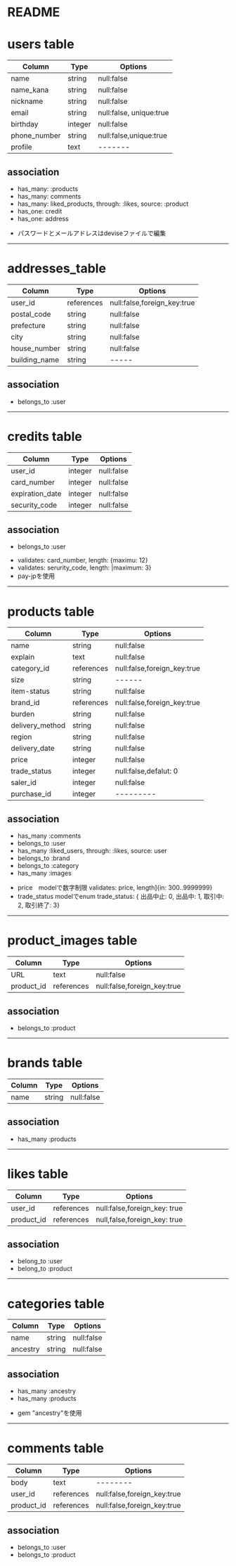 # README

# users table
|Column|Type|Options|
|------|----|-------|
|name|string|null:false|
|name_kana|string|null:false|
|nickname|string|null:false|
|email|string|null:false, unique:true|
|birthday|integer|null:false|
|phone_number|string|null:false,unique:true|
|profile|text|-------|

## association
- has_many: :products
- has_many: comments
- has_many: liked_products, through: :likes, source: :product
- has_one: credit
- has_one: address

* パスワードとメールアドレスはdeviseファイルで編集
--------------------------------------------------------------------
# addresses_table
|Column|Type|Options|
|------|----|-------|
|user_id|references|null:false,foreign_key:true|
|postal_code|string|null:false|
|prefecture|string|null:false|
|city|string|null:false|
|house_number|string|null:false|
|building_name|string|-----|

## association
- belongs_to :user


--------------------------------------------------------------------

# credits table
|Column|Type|Options|
|------|----|-------|
|user_id|integer|null:false|
|card_number|integer|null:false|
|expiration_date|integer|null:false|
|security_code|integer|null:false|
## association
- belongs_to :user

* validates: card_number, length: {maximu: 12}
* validates: serurity_code, length: |maximum: 3}
* pay-jpを使用

--------------------------------------------------------------------

# products table
|Column|Type|Options|
|------|----|-------|
|name|string|null:false|
|explain|text|null:false|
|category_id|references|null:false,foreign_key:true|
|size|string|------|
|item-status|string|null:false|
|brand_id|references|null:false,foreign_key:true|
|burden|string|null:false|
|delivery_method|string|null:false|
|region|string|null:false|
|delivery_date|string|null:false|
|price|integer|null:false|
|trade_status|integer|null:false,defalut: 0|
|saler_id|integer|null:false|
|purchase_id|integer|---------|

## association
- has_many :comments
- belongs_to :user
- has_many :liked_users, through: :likes, source: user
- belongs_to :brand
- belongs_to :category
- has_many :images

* price　modelで数字制限 validates: price, length]{in: 300..9999999}
* trade_status modelでenum trade_status: { 出品中止: 0, 出品中: 1, 取引中: 2, 取引終了: 3}

---------------------------------------------------------------------
# product_images table
|Column|Type|Options|
|------|----|-------|
|URL|text|null:false|
|product_id|references|null:false,foreign_key:true|

## association
- belongs_to :product

----------------------------------------------------------------------
# brands table
|Column|Type|Options|
|------|----|-------|
|name|string|null:false|

## association
- has_many :products

-----------------------------------------------------------------------
# likes table
|Column|Type|Options|
|------|----|-------|
|user_id|references|null:false,foreign_key: true|
|product_id|references|null,false,foreign_key: true|

## association
- belong_to :user
- belong_to :product

-----------------------------------------------------------------------
# categories table
|Column|Type|Options|
|------|----|-------|
|name|string|null:false|
|ancestry|string|null:false|

## association
- has_many :ancestry
- has_many :products

* gem "ancestry"を使用

---------------------------------------------------------------------------
# comments table
|Column|Type|Options|
|------|----|-------|
|body|text|--------|
|user_id|references|null:false,foreign_key:true|
|product_id|references|null:false,foreign_key:true|

## association
- belongs_to :user
- belongs_to :product


